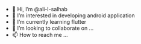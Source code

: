 - 👋 Hi, I’m @ali-I-salhab
- 👀 I’m interested in developing android application
- 🌱 I’m currently learning flutter
- 💞️ I’m looking to collaborate on ...
- 📫 How to reach me ...

<!---
ali-I-salhab/ali-I-salhab is a ✨ special ✨ repository because its `README.md` (this file) appears on your GitHub profile.
You can click the Preview link to take a look at your changes.
--->
